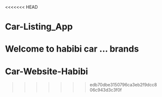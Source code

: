 <<<<<<< HEAD
# Car-Listing_App
Welcome to habibi car ... brands
=======
# Car-Website-Habibi
>>>>>>> edb70dbe3150796ca3eb2f9dcc806c943d3c3f0f
